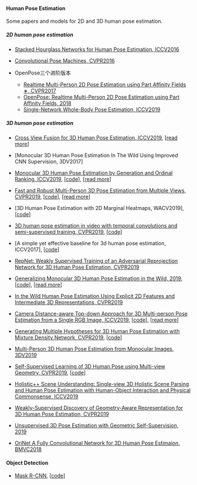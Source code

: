 #### Human Pose Estimation

Some papers and models for 2D and 3D human pose estimation.

##### 2D human pose estimation

- [Stacked Hourglass Networks for Human Pose Estimation, ICCV2016](https://arxiv.org/abs/1603.06937v2)
- [Convolutional Pose Machines, CVPR2016](https://arxiv.org/abs/1602.00134v4)

- OpenPose三个进阶版本
  * [Realtime Multi-Person 2D Pose Estimation using Part Affinity Fields ∗, CVPR2017](https://arxiv.org/abs/1611.08050v2)
  * [OpenPose: Realtime Multi-Person 2D Pose Estimation using Part Affinity Fields, 2018](https://arxiv.org/abs/1812.08008v2)
  *  [Single-Network Whole-Body Pose Estimation, ICCV2019](https://arxiv.org/abs/1909.134230)



##### 3D human pose estimation

- [Cross View Fusion for 3D Human Pose Estimation, ICCV2019](http://arxiv.org/abs/1909.01203), [[read more](3D/Cross_View_Fusion.md)]
- [Monocular 3D Human Pose Estimation In The Wild Using Improved CNN Supervision, 3DV2017]
- [Monocular 3D Human Pose Estimation by Generation and Ordinal Ranking, ICCV2019](http://arxiv.org/abs/1904.01324), [[code](https://github.com/ssfootball04/generative_pose)],  [[read more](3D/Monocular_3D_Generation_Ordinal_Ranking.md)]

- [Fast and Robust Multi-Person 3D Pose Estimation from Multiple Views, CVPR2019](http://arxiv.org/abs/1901.04111), [[code](https://github.com/zju3dv/mvpose)], [[read more](3D/Multi_View_ZJUCAD.md)]
- [3D Human Pose Estimation with 2D Marginal Heatmaps, WACV2019], [[code](https://github.com/anibali/margipose)]
- [3D human pose estimation in video with temporal convolutions and semi-supervised training, CVPR2019](http://arxiv.org/abs/1811.11742), [[code](https://github.com/facebookresearch/VideoPose3D)]
- [A simple yet effective baseline for 3d human pose estimation, ICCV2017], [[code](https://github.com/una-dinosauria/3d-pose-baseline)]
- [RepNet: Weakly Supervised Training of an Adversarial Reprojection Network for 3D Human Pose Estimation, CVPR2019](http://arxiv.org/abs/1902.09868)
- [Generalizing Monocular 3D Human Pose Estimation in the Wild, 2019](http://arxiv.org/abs/1904.05512), [[code](https://github.com/llcshappy/Monocular-3D-Human-Pose)], [[read more](3D/Monocular_3D_Wild.md)]
- [In the Wild Human Pose Estimation Using Explicit 2D Features and Intermediate 3D Representations, CVPR2019](http://arxiv.org/abs/1904.03289)
- [Camera Distance-aware Top-down Approach for 3D Multi-person Pose Estimation from a Single RGB Image, ICCV2019](http://arxiv.org/abs/1907.11346), [[code](https://github.com/mks0601/3DMPPE_ROOTNET_RELEASE)], [[read more](3D/Distance-aware_Top-down.md)]
- [Generating Multiple Hypotheses for 3D Human Pose Estimation with Mixture Density Network, CVPR2019](http://arxiv.org/abs/1904.05547), [[code](https://github.com/chaneyddtt/Generating-Multiple-Hypotheses-for-3D-Human-Pose-Estimation-with-Mixture-Density-Network)]
- [Multi-Person 3D Human Pose Estimation from Monocular Images, 3DV2019](http://arxiv.org/abs/1909.10854)
- [Self-Supervised Learning of 3D Human Pose using Multi-view Geometry, CVPR2019](http://arxiv.org/abs/1903.02330), [[code](https://github.com/mkocabas/EpipolarPose)]
- [Holistic++ Scene Understanding:
  Single-view 3D Holistic Scene Parsing and Human Pose Estimation with Human-Object Interaction and Physical Commonsense, ICCV2019](http://arxiv.org/abs/1909.01507)
- [Weakly-Supervised Discovery of Geometry-Aware Representation for 3D Human Pose Estimation, CVPR2019](http://arxiv.org/abs/1903.08839)
- [Unsupervised 3D Pose Estimation with Geometric Self-Supervision, 2019](http://arxiv.org/abs/1904.04812)
- [OriNet A Fully Convolutional Network for 3D Human Pose Estimaion, BMVC2018](http://arxiv.org/abs/1811.04989)





#### Object Detection

- [Mask R-CNN](https://arxiv.org/abs/1703.06870v3), [[code](https://github.com/facebookresearch/Detectron)]

